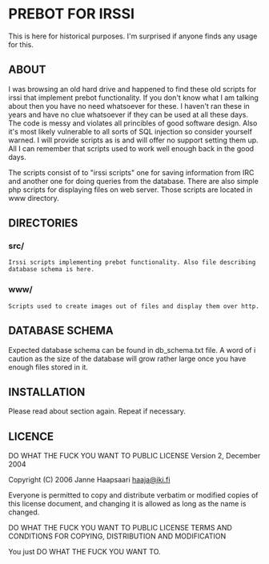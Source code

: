 # PREBOT FOR IRSSI
This is here for historical purposes. I'm surprised if anyone finds any
usage for this.

## ABOUT

I was browsing an old hard drive and happened to find these old scripts 
for irssi that implement prebot functionality. If you don't know what
I am talking about then you have no need whatsoever for these. I haven't 
ran these in years and have no clue whatsoever if they can be used at all
these days. The code is messy and violates all princibles of good software
design. Also it's most likely vulnerable to all sorts of SQL injection 
so consider yourself warned. I will provide scripts as is and will offer 
no support setting them up. All I can remember that scripts used to work 
well enough back in the good days.

The scripts consist of to "irssi scripts" one for saving information
from IRC and another one for doing queries from the database. There
are also simple php scripts for displaying files on web server.
Those scripts are located in www directory.

## DIRECTORIES

### src/
    Irssi scripts implementing prebot functionality. Also file describing
    database schema is here.

### www/
    Scripts used to create images out of files and display them over http.

## DATABASE SCHEMA

Expected database schema can be found in db_schema.txt file. A word of i
caution as the size of the database will grow rather large once you have 
enough files stored in it.

## INSTALLATION

Please read about section again. Repeat if necessary.

## LICENCE

DO WHAT THE FUCK YOU WANT TO PUBLIC LICENSE
Version 2, December 2004

Copyright (C) 2006 Janne Haapsaari <haaja@iki.fi>

Everyone is permitted to copy and distribute verbatim or modified
copies of this license document, and changing it is allowed as long
as the name is changed.

DO WHAT THE FUCK YOU WANT TO PUBLIC LICENSE
TERMS AND CONDITIONS FOR COPYING, DISTRIBUTION AND MODIFICATION

You just DO WHAT THE FUCK YOU WANT TO.
